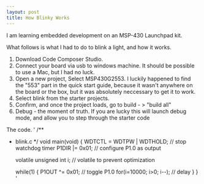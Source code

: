 ```yaml
---
layout: post
title: How Blinky Works
---
```


I am learning embedded development on an MSP-430 Launchpad kit.

What follows is what I had to do to blink a light, and how it works.

1. Download Code Composer Studio.
2. Connect your board via usb to windows machine. It should be possible to use a Mac, but I had no luck.
3. Open a new project, Select MSP430G2553. I luckily happened to find the "553" part in the quick start guide, because it wasn't anywhere on the board or the box, but it was absolutely neccessary to get it to work.
4. Select blink from the starter projects.
5. Confirm, and once the project loads, go to build - > "build all"
6. Debug - the moment of truth. If you are lucky this will launch debug mode, and allow you to step through the starter code

The code.
'
/**
 * blink.c
 */
void main(void)
{
	WDTCTL = WDTPW | WDTHOLD;		// stop watchdog timer
	P1DIR |= 0x01;					// configure P1.0 as output

	volatile unsigned int i;		// volatile to prevent optimization

	while(1)
	{
		P1OUT ^= 0x01;				// toggle P1.0
		for(i=10000; i>0; i--);     // delay
	}
}
'

